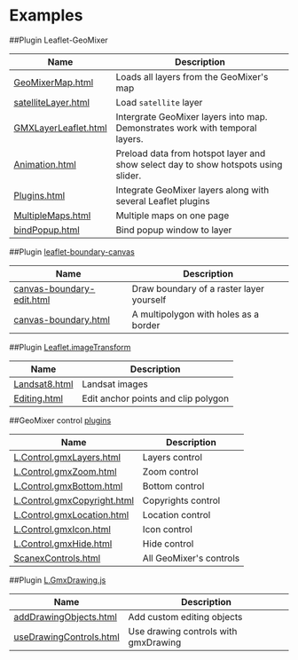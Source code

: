 # Examples

##Plugin Leaflet-GeoMixer

Name|Description
------|---------
[GeoMixerMap.html](http://ScanEx.github.com/Leaflet-GeoMixer/examples/GeoMixerMap.html)| Loads all layers from the GeoMixer's map
[satelliteLayer.html](http://ScanEx.github.com/Leaflet-GeoMixer/examplesV2/satelliteLayer.html)|Load `satellite` layer
[GMXLayerLeaflet.html](http://ScanEx.github.com/Leaflet-GeoMixer/examples/GMXLayerLeaflet.html)| Intergrate GeoMixer layers into map. Demonstrates work with temporal layers.
[Animation.html](http://ScanEx.github.com/Leaflet-GeoMixer/examples/Animation.html)| Preload data from hotspot layer and show select day to show hotspots using slider.
[Plugins.html](http://ScanEx.github.com/Leaflet-GeoMixer/examples/Plugins.html)| Integrate GeoMixer layers along with several Leaflet plugins
[MultipleMaps.html](http://ScanEx.github.com/Leaflet-GeoMixer/examples/MultipleMaps.html)| Multiple maps on one page
[bindPopup.html](http://ScanEx.github.com/Leaflet-GeoMixer/examplesV2/bindPopup.html)| Bind popup window to layer

##Plugin [leaflet-boundary-canvas](https://github.com/aparshin/leaflet-boundary-canvas)

Name|Description
------|---------
[canvas-boundary-edit.html](http://aparshin.github.io/leaflet-boundary-canvas/examples/canvas-boundary-edit.html)| Draw boundary of a raster layer yourself
[canvas-boundary.html](http://aparshin.github.io/leaflet-boundary-canvas/examples/canvas-boundary.html)| A multipolygon with holes as a border

##Plugin [Leaflet.imageTransform](https://github.com/ScanEx/Leaflet.imageTransform)

Name|Description
------|---------
[Landsat8.html](http://scanex.github.io/Leaflet.imageTransform/examples/Landsat8.html)| Landsat images
[Editing.html](http://scanex.github.io/Leaflet.imageTransform/examples/Editing.html)| Edit anchor points and clip polygon

##GeoMixer control [plugins](https://github.com/ScanEx/gmxControls)

Name|Description
------|---------
[L.Control.gmxLayers.html](http://scanex.github.io/gmxControls/examples/L.Control.gmxLayers.html)| Layers control
[L.Control.gmxZoom.html](http://scanex.github.io/gmxControls/examples/L.Control.gmxZoom.html)| Zoom control
[L.Control.gmxBottom.html](http://scanex.github.io/gmxControls/examples/L.Control.gmxBottom.html)| Bottom control
[L.Control.gmxCopyright.html](http://scanex.github.io/gmxControls/examples/L.Control.gmxCopyright.html)| Copyrights control
[L.Control.gmxLocation.html](http://scanex.github.io/gmxControls/examples/L.Control.gmxLocation.html)| Location control
[L.Control.gmxIcon.html](http://scanex.github.io/gmxControls/examples/L.Control.gmxIcon.html)| Icon control
[L.Control.gmxHide.html](http://scanex.github.io/gmxControls/examples/L.Control.gmxHide.html)| Hide control
[ScanexControls.html](http://scanex.github.io/gmxControls/examples/ScanexControls.html)| All GeoMixer's controls

##Plugin [L.GmxDrawing.js](https://github.com/ScanEx/gmxDrawing)

Name|Description
------|---------
[addDrawingObjects.html](http://scanex.github.io/gmxDrawing/examples/addDrawingObjects.html)| Add custom editing objects
[useDrawingControls.html](http://scanex.github.io/gmxDrawing/examples/useDrawingControls.html)| Use drawing controls with gmxDrawing
